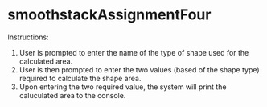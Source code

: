 # smoothstackAssignmentFour
Instructions:
1. User is prompted to enter the name of the type of shape used for the calculated area.
2. User is then prompted to enter the two values (based of the shape type) required to calculate the shape area.
3. Upon entering the two required value, the system will print the caluculated area to the console.
